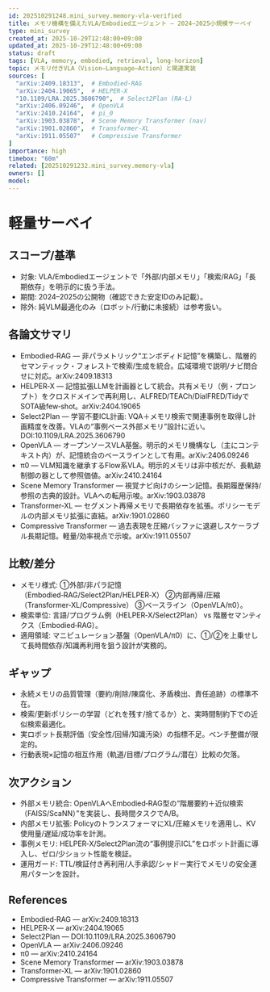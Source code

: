 ```yaml
---
id: 202510291248.mini_survey.memory-vla-verified
title: メモリ機構を備えたVLA/Embodiedエージェント — 2024–2025小規模サーベイ
type: mini_survey
created_at: 2025-10-29T12:48:00+09:00
updated_at: 2025-10-29T12:48:00+09:00
status: draft
tags: [VLA, memory, embodied, retrieval, long-horizon]
topic: メモリ付きVLA（Vision–Language–Action）と関連実装
sources: [
  "arXiv:2409.18313",  # Embodied-RAG
  "arXiv:2404.19065",  # HELPER-X
  "10.1109/LRA.2025.3606790",  # Select2Plan (RA-L)
  "arXiv:2406.09246",  # OpenVLA
  "arXiv:2410.24164",  # pi_0
  "arXiv:1903.03878",  # Scene Memory Transformer (nav)
  "arXiv:1901.02860",  # Transformer-XL
  "arXiv:1911.05507"   # Compressive Transformer
]
importance: high
timebox: "60m"
related: [202510291232.mini_survey.memory-vla]
owners: []
model: 
---
```


# 軽量サーベイ

## スコープ/基準
- 対象: VLA/Embodiedエージェントで「外部/内部メモリ」「検索/RAG」「長期依存」を明示的に扱う手法。
- 期間: 2024–2025の公開物（確認できた安定IDのみ記載）。
- 除外: 純VLM最適化のみ（ロボット/行動に未接続）は参考扱い。

## 各論文サマリ
- Embodied‑RAG — 非パラメトリック“エンボディド記憶”を構築し、階層的セマンティック・フォレストで検索/生成を統合。広域環境で説明/ナビ問合せに対応。arXiv:2409.18313
- HELPER‑X — 記憶拡張LLMを計画器として統合。共有メモリ（例・プロンプト）をクロスドメインで再利用し、ALFRED/TEACh/DialFRED/TidyでSOTA級few‑shot。arXiv:2404.19065
- Select2Plan — 学習不要ICL計画: VQA＋メモリ検索で関連事例を取得し計画精度を改善。VLAの“事例ベース外部メモリ”設計に近い。DOI:10.1109/LRA.2025.3606790
- OpenVLA — オープンソースVLA基盤。明示的メモリ機構なし（主にコンテキスト内）が、記憶統合のベースラインとして有用。arXiv:2406.09246
- π0 — VLM知識を継承するFlow系VLA。明示的メモリは非中核だが、長軌跡制御の器として参照価値。arXiv:2410.24164
- Scene Memory Transformer — 視覚ナビ向けのシーン記憶。長期履歴保持/参照の古典的設計。VLAへの転用示唆。arXiv:1903.03878
- Transformer‑XL — セグメント再帰メモリで長期依存を拡張。ポリシーモデルの内部メモリ拡張に直結。arXiv:1901.02860
- Compressive Transformer — 過去表現を圧縮バッファに退避しスケーラブル長期記憶。軽量/効率視点で示唆。arXiv:1911.05507

## 比較/差分
- メモリ様式: ①外部/非パラ記憶（Embodied‑RAG/Select2Plan/HELPER‑X） ②内部再帰/圧縮（Transformer‑XL/Compressive） ③ベースライン（OpenVLA/π0）。
- 検索単位: 言語/プログラム例（HELPER‑X/Select2Plan） vs 階層セマンティクス（Embodied‑RAG）。
- 適用領域: マニピュレーション基盤（OpenVLA/π0）に、①/②を上乗せして長時間依存/知識再利用を狙う設計が実務的。

## ギャップ
- 永続メモリの品質管理（要約/削除/陳腐化、矛盾検出、責任追跡）の標準不在。
- 検索/更新ポリシーの学習（どれを残す/捨てるか）と、実時間制約下での近似検索最適化。
- 実ロボット長期評価（安全性/回帰/知識汚染）の指標不足。ベンチ整備が限定的。
- 行動表現×記憶の相互作用（軌道/目標/プログラム/潜在）比較の欠落。

## 次アクション
- 外部メモリ統合: OpenVLAへEmbodied‑RAG型の“階層要約＋近似検索（FAISS/ScaNN）”を実装し、長時間タスクでA/B。
- 内部メモリ拡張: PolicyのトランスフォーマにXL/圧縮メモリを適用し、KV使用量/遅延/成功率を計測。
- 事例メモリ: HELPER‑X/Select2Plan流の“事例提示ICL”をロボット計画に導入し、ゼロ/少ショット性能を検証。
- 運用ガード: TTL/検証付き再利用/人手承認/シャドー実行でメモリの安全運用パターンを設計。

## References
- Embodied‑RAG — arXiv:2409.18313
- HELPER‑X — arXiv:2404.19065
- Select2Plan — DOI:10.1109/LRA.2025.3606790
- OpenVLA — arXiv:2406.09246
- π0 — arXiv:2410.24164
- Scene Memory Transformer — arXiv:1903.03878
- Transformer‑XL — arXiv:1901.02860
- Compressive Transformer — arXiv:1911.05507

